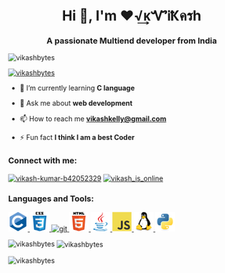 <h1 align="center">Hi 👋, I'm ❤️√͢ᴋᏉᎥҞครh</h1>
<h3 align="center">A passionate Multiend developer from India</h3>

<p align="left"> <img src="https://komarev.com/ghpvc/?username=vikashbytes&label=Profile%20views&color=0e75b6&style=flat" alt="vikashbytes" /> </p>

<p align="left"> <a href="https://github.com/ryo-ma/github-profile-trophy"><img src="https://github-profile-trophy.vercel.app/?username=vikashbytes" alt="vikashbytes" /></a> </p>

<!--- 🔭 I’m currently working on **.......**-->

- 🌱 I’m currently learning **C language**

<!-- 👯 I’m looking to collaborate on **.......**

- 🤝 I’m looking for help with **.......**

- 👨‍💻 All of my projects are available at [.......](.......)

- 📝 I regularly write articles on [.......](.......)-->

- 💬 Ask me about **web development**

- 📫 How to reach me **vikashkelly@gmail.com**

<!--- 📄 Know about my experiences [.......](.......)-->

- ⚡ Fun fact **I think I am a best Coder**

<h3 align="left">Connect with me:</h3>
<p align="left">
<a href="https://linkedin.com/in/vikash-kumar-b42052329" target="blank"><img align="center" src="https://raw.githubusercontent.com/rahuldkjain/github-profile-readme-generator/master/src/images/icons/Social/linked-in-alt.svg" alt="vikash-kumar-b42052329" height="30" width="40" /></a>
<a href="https://instagram.com/vikash_is_online" target="blank"><img align="center" src="https://raw.githubusercontent.com/rahuldkjain/github-profile-readme-generator/master/src/images/icons/Social/instagram.svg" alt="vikash_is_online" height="30" width="40" /></a>
</p>

<h3 align="left">Languages and Tools:</h3>
<p align="left"> <a href="https://www.cprogramming.com/" target="_blank" rel="noreferrer"> <img src="https://raw.githubusercontent.com/devicons/devicon/master/icons/c/c-original.svg" alt="c" width="40" height="40"/> </a> <a href="https://www.w3schools.com/css/" target="_blank" rel="noreferrer"> <img src="https://raw.githubusercontent.com/devicons/devicon/master/icons/css3/css3-original-wordmark.svg" alt="css3" width="40" height="40"/> </a> <a href="https://git-scm.com/" target="_blank" rel="noreferrer"> <img src="https://www.vectorlogo.zone/logos/git-scm/git-scm-icon.svg" alt="git" width="40" height="40"/> </a> <a href="https://www.w3.org/html/" target="_blank" rel="noreferrer"> <img src="https://raw.githubusercontent.com/devicons/devicon/master/icons/html5/html5-original-wordmark.svg" alt="html5" width="40" height="40"/> </a> <a href="https://www.java.com" target="_blank" rel="noreferrer"> <img src="https://raw.githubusercontent.com/devicons/devicon/master/icons/java/java-original.svg" alt="java" width="40" height="40"/> </a> <a href="https://developer.mozilla.org/en-US/docs/Web/JavaScript" target="_blank" rel="noreferrer"> <img src="https://raw.githubusercontent.com/devicons/devicon/master/icons/javascript/javascript-original.svg" alt="javascript" width="40" height="40"/> </a> <a href="https://www.linux.org/" target="_blank" rel="noreferrer"> <img src="https://raw.githubusercontent.com/devicons/devicon/master/icons/linux/linux-original.svg" alt="linux" width="40" height="40"/> </a> <a href="https://www.python.org" target="_blank" rel="noreferrer"> <img src="https://raw.githubusercontent.com/devicons/devicon/master/icons/python/python-original.svg" alt="python" width="40" height="40"/> </a> </p>

<p><img align="left" src="https://github-readme-stats.vercel.app/api/top-langs?username=vikashbytes&show_icons=true&locale=en&layout=compact" alt="vikashbytes" /></p>

<p>&nbsp;<img align="center" src="https://github-readme-stats.vercel.app/api?username=vikashbytes&show_icons=true&locale=en" alt="vikashbytes" /></p>

<p><img align="center" src="https://github-readme-streak-stats.herokuapp.com/?user=vikashbytes&" alt="vikashbytes" /></p>
